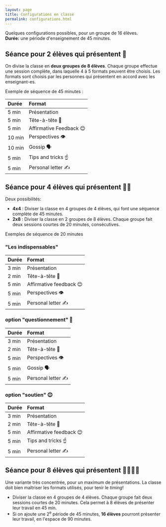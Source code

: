 ```yaml
---
layout: page
title: Configurations en classe
permalink: configurations.html
---
```


Quelques configurations possibles, pour un groupe de 16 élèves.  
**Durée:** une période d'enseignement de 45 minutes.

## Séance pour 2 élèves qui présentent 👫

On divise la classe en **deux groupes de 8 élèves**. Chaque groupe effectue une session complète, dans laquelle 4 à 5 formats peuvent être choisis. Les formats sont choisis par les personnes qui présentent en accord avec les enseignant-es.

Exemple de séquence de 45 minutes :

| Durée  | Format               |
|:------ |:-------------------- |
|  5 min | Présentation         |
|  5 min | Tête-à-tête 👫         |
|  5 min | Affirmative Feedback 😊 |
| 10 min | Perspectives 👁️       |
| 10 min | Gossip 🗣️             |
|  5 min | Tips and tricks ☝️ |
|  5 min | Personal letter ✍️    |


## Séance pour 4 élèves qui présentent 👫👫

Deux possibilités:

- **4x4** : Diviser la classe en 4 groupes de 4 élèves, qui font une séquence complète de 45 minutes.
- **2x8** : Diviser la classe en 2 groupes de 8 élèves. Chaque groupe fait deux sessions courtes de 20 minutes, consécutives.

Exemples de séquence de 20 minutes 


### "Les indispensables"

| Durée  | Format               |
|:------ |:-------------------- |
|  3 min | Présentation |
|  2 min | Tête-à-tête 👫 |
|  5 min | Affirmative feedback 😊 |
|  5 min | Perspectives 👁️ |
|  5 min | Personal letter ✍️  |

### option "questionnement" 🤔

| Durée  | Format               |
|:------ |:-------------------- |
|  3 min | Présentation |
|  2 min | Tête-à-tête 👫 |
|  5 min | Perspectives 👁️ |
|  5 min | Gossip 🗣️ |
|  5 min | Personal letter ✍️ |

### option "soutien" 😊

| Durée  | Format               |
|:------ |:-------------------- |
|  3 min | Présentation         |
|  2 min | Tête-à-tête 👫 |
|  5 min | Affirmative feedback 😊 |
|  5 min | Tips and tricks ☝️ |
|  5 min | Personal letter ✍️ |

## Séance pour 8 élèves qui présentent 👫👫👭👬

Une variante très concentrée, pour un maximum de présentations. La classe doit bien maîtriser les formats utilisés, pour tenir le *timing*!

- Diviser la classe en 4 groupes de 4 élèves. Chaque groupe fait deux sessions courtes de 20 minutes. Cela permet à 8 élèves de présenter leur travail en 45 min.
- Si on ajoute une 2<sup>e</sup> période de 45 minutes, **16 élèves** pourront présenter leur travail, en l'espace de 90 minutes.

